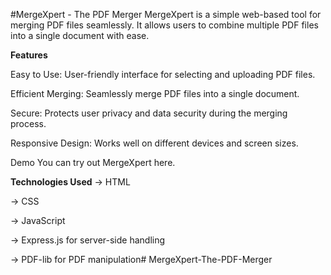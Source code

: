 ﻿#MergeXpert - The PDF Merger
MergeXpert is a simple web-based tool for merging PDF files seamlessly. It allows users to combine multiple PDF files into a single document with ease.

**Features**

Easy to Use:
User-friendly interface for selecting and uploading PDF files.

Efficient Merging: 
Seamlessly merge PDF files into a single document.

Secure: 
Protects user privacy and data security during the merging process.

Responsive Design: 
Works well on different devices and screen sizes.

Demo
You can try out MergeXpert here.

**Technologies Used**
-> HTML

-> CSS

-> JavaScript

-> Express.js for server-side handling

-> PDF-lib for PDF manipulation# MergeXpert-The-PDF-Merger
